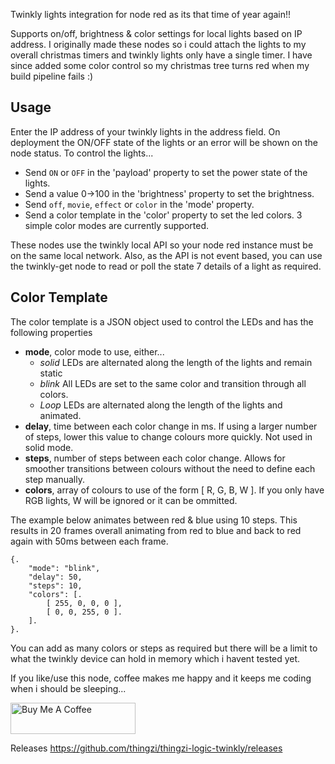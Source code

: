Twinkly lights integration for node red as its that time of year again!! 

Supports on/off, brightness & color settings for local lights based on IP address.  I originally made these nodes so i could attach the lights to my overall christmas timers and twinkly lights only have a single timer.  I have since added some color control so my christmas tree turns red when my build pipeline fails :)

## Usage

Enter the IP address of your twinkly lights in the address field.  On deployment the ON/OFF state of the lights or an error will be shown on the node status.  To control the lights...

- Send <code>ON</code> or <code>OFF</code> in the 'payload' property to set the power state of the lights.
- Send a value 0->100 in the 'brightness' property to set the brightness.
- Send <code>off</code>, <code>movie</code>, <code>effect</code> or <code>color</code> in the 'mode' property.
- Send a color template in the 'color' property to set the led colors. 3 simple color modes are currently supported.

These nodes  use the twinkly local API so your node red instance must be on the same local network.  Also, as the API is not event based, you can use the twinkly-get node to read or poll the state 7 details of a light as required.

## Color Template

The color template is a JSON object used to control the LEDs and has the following properties

- **mode**, color mode to use, either...
  - *solid* LEDs are alternated along the length of the lights and remain static
  - *blink* All LEDs are set to the same color and transition through all colors.
  - *Loop* LEDs are alternated along the length of the lights and animated.
- **delay**, time between each color change in ms.  If using a larger number of steps, lower this value to change colours more quickly.  Not used in solid mode.
- **steps**, number of steps between each color change.  Allows for smoother transitions between colours without the need to define each step manually.
- **colors**, array of colours to use of the form [ R, G, B, W ].  If you only have RGB lights, W will be ignored or it can be ommitted.

The example below animates between red & blue using 10 steps. This results in 20 frames overall animating from red to blue and back to red again with 50ms between each frame.

```
{. 
    "mode": "blink",  
    "delay": 50,  
    "steps": 10,  
    "colors": [. 
        [ 255, 0, 0, 0 ],  
        [ 0, 0, 255, 0 ]. 
    ]. 
}. 
```

You can add as many colors or steps as required but there will be a limit to what the twinkly device can hold in memory which i havent tested yet.

If you like/use this node, coffee makes me happy and it keeps me coding when i should be sleeping...

<a href="https://www.buymeacoffee.com/thingzi" target="_blank"><img src="https://cdn.buymeacoffee.com/buttons/v2/default-yellow.png" alt="Buy Me A Coffee" style="height: 50px !important;width: 200px !important;" ></a>

Releases
https://github.com/thingzi/thingzi-logic-twinkly/releases
